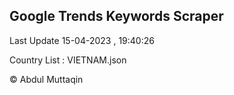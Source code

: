 

## Google Trends Keywords Scraper 
 
Last Update 15-04-2023 , 19:40:26

Country List :
VIETNAM.json



© Abdul Muttaqin 
